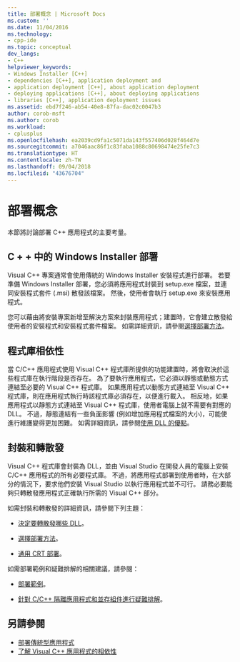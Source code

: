 ```yaml
---
title: 部署概念 | Microsoft Docs
ms.custom: ''
ms.date: 11/04/2016
ms.technology:
- cpp-ide
ms.topic: conceptual
dev_langs:
- C++
helpviewer_keywords:
- Windows Installer [C++]
- dependencies [C++], application deployment and
- application deployment [C++], about application deployment
- deploying applications [C++], about deploying applications
- libraries [C++], application deployment issues
ms.assetid: ebd7f246-ab54-40e8-87fa-dac02c0047b3
author: corob-msft
ms.author: corob
ms.workload:
- cplusplus
ms.openlocfilehash: ea2039cd9fa1c5071da143f557406d028f464d7e
ms.sourcegitcommit: a7046aac86f1c83faba1088c80698474e25fe7c3
ms.translationtype: HT
ms.contentlocale: zh-TW
ms.lasthandoff: 09/04/2018
ms.locfileid: "43676704"
---
```

# <a name="deployment-concepts"></a>部署概念

本節將討論部署 C++ 應用程式的主要考量。

## <a name="windows-installer-deployment-in-c"></a>C + + 中的 Windows Installer 部署

Visual C++ 專案通常會使用傳統的 Windows Installer 安裝程式進行部署。 若要準備 Windows Installer 部署，您必須將應用程式封裝到 setup.exe 檔案，並連同安裝程式套件 (.msi) 散發該檔案。 然後，使用者會執行 setup.exe 來安裝應用程式。

您可以藉由將安裝專案新增至解決方案來封裝應用程式；建置時，它會建立散發給使用者的安裝程式和安裝程式套件檔案。 如需詳細資訊，請參閱[選擇部署方法](../ide/choosing-a-deployment-method.md)。

## <a name="library-dependencies"></a>程式庫相依性

當 C/C++ 應用程式使用 Visual C++ 程式庫所提供的功能建置時，將會取決於這些程式庫在執行階段是否存在。 為了要執行應用程式，它必須以靜態或動態方式連結至必要的 Visual C++ 程式庫。 如果應用程式以動態方式連結至 Visual C++ 程式庫，則在應用程式執行時該程式庫必須存在，以便進行載入。 相反地，如果應用程式以靜態方式連結至 Visual C++ 程式庫，使用者電腦上就不需要有對應的 DLL。 不過，靜態連結有一些負面影響 (例如增加應用程式檔案的大小)，可能使進行維護變得更加困難。 如需詳細資訊，請參閱[使用 DLL 的優點](../build/dlls-in-visual-cpp.md#advantages-of-using-dlls)。

## <a name="packaging-and-redistributing"></a>封裝和轉散發

Visual C++ 程式庫會封裝為 DLL，並由 Visual Studio 在開發人員的電腦上安裝 C/C++ 應用程式的所有必要程式庫。 不過，將應用程式部署到使用者時，在大部分的情況下，要求他們安裝 Visual Studio 以執行應用程式並不可行。 請務必要能夠只轉散發應用程式正確執行所需的 Visual C++ 部分。

如需封裝和轉散發的詳細資訊，請參閱下列主題：

- [決定要轉散發哪些 DLL](../ide/determining-which-dlls-to-redistribute.md)。

- [選擇部署方法](../ide/choosing-a-deployment-method.md)。

- [通用 CRT 部署](universal-crt-deployment.md)。

如需部署範例和疑難排解的相關建議，請參閱：

- [部署範例](../ide/deployment-examples.md)。

- [針對 C/C++ 隔離應用程式和並存組件進行疑難排解](../build/troubleshooting-c-cpp-isolated-applications-and-side-by-side-assemblies.md)。

## <a name="see-also"></a>另請參閱

- [部署傳統型應用程式](../ide/deploying-native-desktop-applications-visual-cpp.md)
- [了解 Visual C++ 應用程式的相依性](../ide/understanding-the-dependencies-of-a-visual-cpp-application.md)


